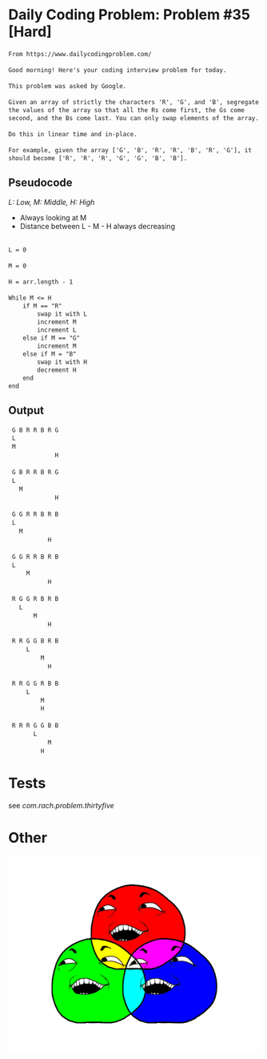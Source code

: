 # Daily Coding Problem: Problem #35 [Hard]

````
From https://www.dailycodingproblem.com/

Good morning! Here's your coding interview problem for today.

This problem was asked by Google.

Given an array of strictly the characters 'R', 'G', and 'B', segregate the values of the array so that all the Rs come first, the Gs come second, and the Bs come last. You can only swap elements of the array.

Do this in linear time and in-place.

For example, given the array ['G', 'B', 'R', 'R', 'B', 'R', 'G'], it should become ['R', 'R', 'R', 'G', 'G', 'B', 'B'].
````

## Pseudocode

*L: Low, M: Middle, H: High*

* Always looking at M
* Distance between L - M - H always decreasing

````

L = 0

M = 0

H = arr.length - 1

While M <= H
    if M == "R"
        swap it with L
        increment M
        increment L
    else if M == "G"
        increment M
    else if M = "B"
        swap it with H
        decrement H
    end
end

````


## Output



````dtd
 G B R R B R G
 L            
 M            
             H

 G B R R B R G
 L            
   M          
             H

 G G R R B R B
 L            
   M          
           H  

 G G R R B R B
 L            
     M        
           H  

 R G G R B R B
   L          
       M      
           H  

 R R G G B R B
     L        
         M    
           H  

 R R G G R B B
     L        
         M    
         H    

 R R R G G B B
       L      
           M  
         H    

````

# Tests

see *com.rach.problem.thirtyfive*

# Other

![RGB LOL YO](rgblol.jpg)

